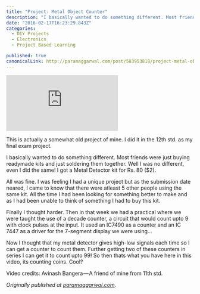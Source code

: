 ```yaml
---
title: "Project: Metal Object Counter"
description: "I basically wanted to do something different. Most friends were just buying readymade kits and just soldering them together. Well I was no different, even I did the same! I got a Metal Detector kit…"
date: "2016-02-17T16:23:29.843Z"
categories: 
  - DIY Projects
  - Electronics
  - Project Based Learning

published: true
canonicalLink: http://paramaggarwal.com/post/583953818/project-metal-object-counter-this-is-actually-a
---
```


<Embed src="https://player.vimeo.com/video/5000723" aspectRatio={0.767} />

This is actually a somewhat old project of mine. I did it in the 12th std. as my final exam project.

I basically wanted to do something different. Most friends were just buying readymade kits and just soldering them together. Well I was no different, even I did the same! I got a Metal Detector kit for Rs. 80 ($2).

All was fine. I was feeling I had a unique project but as the submission date neared, I came to know that there were atleast 5 other people using the same kit. All the time I had been looking for something better to make and as I had been unable to think of something I had to buy this kit.

Finally I thought harder. Then in that week we had a practical where we were taught the use of a decade counter, a circuit that would count upto 9 with clock pulses at the input. It used an IC7490 as a counter and an IC 7447 as a driver for the 7-segment display we were using…

Now I thought that my metal detector gives high-low signals each time so I can get a counter to count them. Further getting two of these counters in series I can get it to count upto 99! So then thats what you have here in this video, its counting coins. Cool?

Video credits: Avinash Bangera — A friend of mine from 11th std.

_Originally published at_ [_paramaggarwal.com_](http://paramaggarwal.com/post/583953818/project-metal-object-counter-this-is-actually-a)_._
